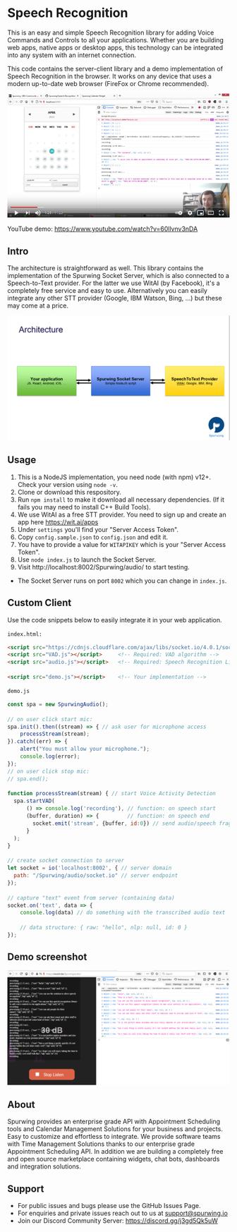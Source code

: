 # Speech Recognition
This is an easy and simple Speech Recognition library for adding Voice Commands and Controls to all your applications. Whether you are building web apps, native apps or desktop apps, this technology can be integrated into any system with an internet connection. 

This code contains the server-client library and a demo implementation of Speech Recognition in the browser. It works on any device that uses a modern up-to-date web browser (FireFox or Chrome recommended).

[![speech to text web solution](assets/yt1.png)](https://www.youtube.com/watch?v=60llvnv3nDA)

YouTube demo: https://www.youtube.com/watch?v=60llvnv3nDA

## Intro


The architecture is straightforward as well. This library contains the implementation of the Spurwing Socket Server, which is also connected to a Speech-to-Text provider. For the latter we use WitAI (by Facebook), it's a completely free service and easy to use. Alternatively you can easily integrate any other STT provider (Google, IBM Watson, Bing, ...) but these may come at a price.

![web speech recognition](assets/arch.png)

## Usage
1. This is a NodeJS implementation, you need node (with npm) v12+. Check your version using `node -v`.
2. Clone or download this respository.
3. Run `npm install` to make it download all necessary dependencies. (If it fails you may need to install C++ Build Tools).
4. We use WitAI as a free STT provider. You need to sign up and create an app here https://wit.ai/apps
5. Under `settings` you'll find your "Server Access Token".
6. Copy `config.sample.json` to `config.json` and edit it.
7. You have to provide a value for `WITAPIKEY` which is your "Server Access Token".
8. Use `node index.js` to launch the Socket Server.
9. Visit http://localhost:8002/Spurwing/audio/ to start testing.

* The Socket Server runs on port `8002` which you can change in `index.js`.

## Custom Client

Use the code snippets below to easily integrate it in your web application.

`index.html:`
```html
<script src="https://cdnjs.cloudflare.com/ajax/libs/socket.io/4.0.1/socket.io.min.js"></script>
<script src="VAD.js"></script>     <!-- Required: VAD algorithm -->
<script src="audio.js"></script>   <!-- Required: Speech Recognition Library -->

<script src="demo.js"></script>    <!-- Your implementation -->
```

`demo.js`
```js
const spa = new SpurwingAudio();

// on user click start mic:
spa.init().then((stream) => { // ask user for microphone access
    processStream(stream);
}).catch((err) => {
    alert("You must allow your microphone.");
    console.log(error);
});
// on user click stop mic:
// spa.end();

function processStream(stream) { // start Voice Activity Detection
  spa.startVAD(
      () => console.log('recording'), // function: on speech start
      (buffer, duration) => {         // function: on speech end
        socket.emit('stream', {buffer, id:0}) // send audio/speech fragment to server (optional custom id of fragment)
      }
  );
}

// create socket connection to server
let socket = io('localhost:8002', { // server domain
  path: "/Spurwing/audio/socket.io" // server endpoint
});

// capture "text" event from server (containing data)
socket.on('text', data => {
    console.log(data) // do something with the transcribed audio text
    
    // data structure: { raw: "hello", nlp: null, id: 0 }
});

```

## Demo screenshot

![speech to text web solution](assets/screen1.png)

## About

Spurwing provides an enterprise grade API with Appointment Scheduling tools and Calendar Management Solutions for your business and projects. Easy to customize and effortless to integrate. We provide software teams with Time Management Solutions thanks to our enterprise grade Appointment Scheduling API. In addition we are building a completely free and open source marketplace containing widgets, chat bots, dashboards and integration solutions.

## Support
- For public issues and bugs please use the GitHub Issues Page.
- For enquiries and private issues reach out to us at support@spurwing.io
- Join our Discord Community Server: https://discord.gg/j3gd5Qk5uW
